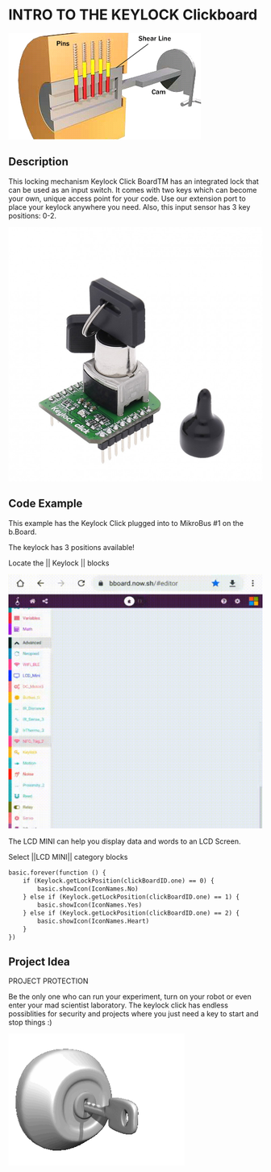 # INTRO TO THE KEYLOCK Clickboard

![Keylock Click](https://github.com/Brilliant-Labs/bboard-tutorials-v3/blob/master/keylock/keylock.jpg?raw=true "Keylock Click")

## Description

This locking mechanism Keylock Click BoardTM has an
integrated lock that can be used
as an input switch. It comes with
two keys which can become your
own, unique access point for your
code. Use our extension port to
place your keylock anywhere you
need. Also, this input sensor has
3 key positions: 0-2.

![Keylock Click](https://github.com/Brilliant-Labs/bboard-tutorials-v3/blob/master/keylock/keylock-click.jpg?raw=true "Keylcok Click")

## Code Example

This example has the Keylock Click plugged into to MikroBus #1 on the b.Board.

The keylock has 3 positions available!

Locate the || Keylock || blocks

![Keylock Click](https://github.com/Brilliant-Labs/bboard-tutorials-v3/blob/master/keylock/keylock-code-gif.gif?raw=true "Keylock Click")

The LCD MINI can help you display data and words to an LCD Screen. 

Select ||LCD MINI|| category blocks 

```blocks
basic.forever(function () {
    if (Keylock.getLockPosition(clickBoardID.one) == 0) {
        basic.showIcon(IconNames.No)
    } else if (Keylock.getLockPosition(clickBoardID.one) == 1) {
        basic.showIcon(IconNames.Yes)
    } else if (Keylock.getLockPosition(clickBoardID.one) == 2) {
        basic.showIcon(IconNames.Heart)
    }
})
```

## Project Idea

PROJECT PROTECTION

Be the only one who can run
your experiment, turn on
your robot or even enter your
mad scientist laboratory.  The keylock click has endless possiblities for security and projects where you just need a key to start and stop things :)


![Keylock](https://github.com/Brilliant-Labs/bboard-tutorials-v3/blob/master/keylock/keylock-gif.gif?raw=true "Let's Keep things locked")
